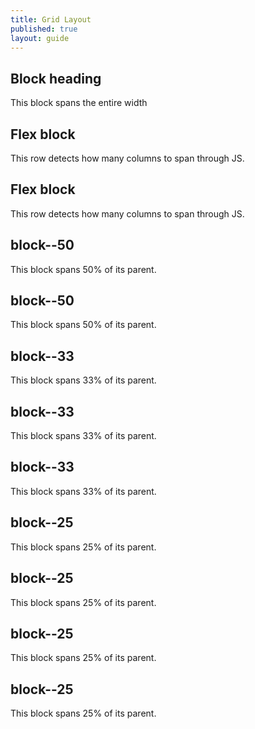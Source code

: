 ```yaml
---
title: Grid Layout
published: true
layout: guide
---
```


<div class="block">
  <h2 class="heading--block">Block heading</h2>
  This block spans the entire width
</div>

<div class="flex-blocks">
  <div class="block">
    <h2 class="heading--block">Flex block</h2>
    This row detects how many columns to span through JS.
  </div>

  <div class="block">
    <h2 class="heading--block">Flex block</h2>
    This row detects how many columns to span through JS.
  </div>
</div>

<div class="block--container">
  <div class="block block--50">
    <h2 class="heading--block">block--50</h2>
    This block spans 50% of its parent.
  </div>

  <div class="block block--50">
    <h2 class="heading--block">block--50</h2>
    This block spans 50% of its parent.
  </div>
</div>

<div class="block--container">
  <div class="block block--33">
    <h2 class="heading--block">block--33</h2>
    This block spans 33% of its parent.
  </div>

  <div class="block block--33">
    <h2 class="heading--block">block--33</h2>
    This block spans 33% of its parent.
  </div>

  <div class="block block--33">
    <h2 class="heading--block">block--33</h2>
    This block spans 33% of its parent.
  </div>
</div>

<div class="block--container">
  <div class="block block--25">
    <h2 class="heading--block">block--25</h2>
    This block spans 25% of its parent.
  </div>

  <div class="block block--25">
    <h2 class="heading--block">block--25</h2>
    This block spans 25% of its parent.
  </div>

  <div class="block block--25">
    <h2 class="heading--block">block--25</h2>
    This block spans 25% of its parent.
  </div>

  <div class="block block--25">
    <h2 class="heading--block">block--25</h2>
    This block spans 25% of its parent.
  </div>
</div>
